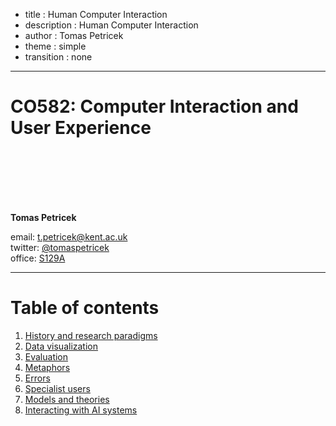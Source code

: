 - title : Human Computer Interaction
- description : Human Computer Interaction
- author : Tomas Petricek
- theme : simple
- transition : none
  
****************************************************************************************************

# **CO582: Computer Interaction and User Experience**

<br /><br />
<br /><br /><br />

**Tomas Petricek**

email: [t.petricek@kent.ac.uk](mailto:t.petricek@kent.ac.uk)<br />
twitter: [@tomaspetricek](http://twitter.com/tomaspetricek)<br />
office: [S129A](https://www.cs.kent.ac.uk/rooms/S129A.gif)<br />

----------------------------------------------------------------------------------------------------

# **Table of contents**

1. [History and research paradigms](paradigms.html)
2. [Data visualization](dataviz.html)
3. [Evaluation](evaluation.html)
4. [Metaphors](metaphors.html)
5. [Errors](errors.html)
6. [Specialist users](specialist.html)
7. [Models and theories](models.html)
8. [Interacting with AI systems](ai-systems.html)